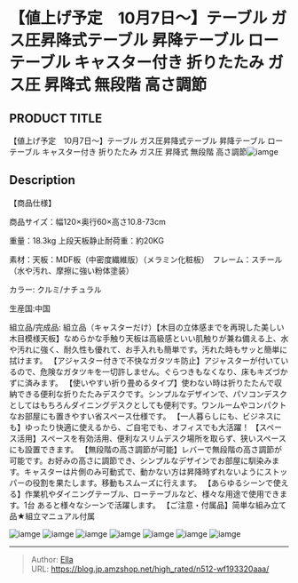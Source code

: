 # 【値上げ予定　10月7日～】テーブル ガス圧昇降式テーブル 昇降テーブル ローテーブル キャスター付き 折りたたみ ガス圧 昇降式 無段階 高さ調節


## PRODUCT TITLE 

【値上げ予定　10月7日～】テーブル ガス圧昇降式テーブル 昇降テーブル ローテーブル キャスター付き 折りたたみ ガス圧 昇降式 無段階 高さ調節![iamge](https://b2bfiles1.gigab2b.cn/image/wkseller/301/wf193320/20200410_9db5650ce2a440a099f47d0b1d92c425.jpg)

## Description

【商品仕様】

商品サイズ：幅120×奥行60×高さ10.8-73cm

重量：18.3kg 上段天板静止耐荷重：約20KG

素材：天板：MDF板（中密度繊維版）（メラミン化粧板）　フレーム：スチール（水や汚れ、摩擦に強い粉体塗装）

カラー: クルミ/ナチュラル

生産国:中国

組立品/完成品: 組立品（キャスターだけ）【木目の立体感までを再現した美しい木目模様天板】なめらかな手触り天板は高級感といい肌触りが兼ね備える上、水や汚れに強く、耐久性も優れて、お手入れも簡単です。汚れた時もサッと簡単に拭けます。
【アジャスター付きで不快なガタツキ防止】アジャスターが付いているので、危険なガタツキを一切許しません。ぐらつきもなくなり、床もキズづかずに済みます。
【使いやすい折り畳めるタイプ】使わない時は折りたたんで収納できる便利な折りたたみデスクです。シンプルなデザインで、パソコンデスクとしてはもちろんダイニングデスクとしても便利です。ワンルームやコンパクトなお部屋にも置きやすい省スペース仕様です。
【一人暮らしにも、ビジネスにも】ゆったり快適に使えるから、ご自宅でも、オフィスでも大活躍！
【スペース活用】スペースを有効活用、便利なスリムデスク場所を取らず、狭いスペースにも設置できます。
【無段階の高さ調節が可能】レバーで無段階の高さ調節が可能です。お好みの高さに調節でき、シンプルなデザインでお部屋に馴染みます。キャスターは片側のみ可動式で、動かない方は昇降時ずれないようにストッパーの役割を果たします。移動もスムーズに行えます。
【あらゆるシーンで使える】作業机やダイニングテーブル、ローテーブルなど、様々な用途で使用できます。1台 あると様々なシーンで活躍します。
【ご注意・付属品】简単な組み立て品★組立マニュアル付属


![iamge](https://b2bfiles1.gigab2b.cn/image/wkseller/301/wf193320/20200410_a7fe051d94683a187a5b562596273fa6.jpg)
![iamge](https://b2bfiles1.gigab2b.cn/image/wkseller/301/wf193320/20200410_aa7e4197572d0346446c342bccfff53d.jpg)
![iamge](https://b2bfiles1.gigab2b.cn/image/wkseller/301/wf193320/20200410_795e68c1ef12fb32ddfe0df4218cf1c2.jpg)
![iamge](https://b2bfiles1.gigab2b.cn/image/wkseller/301/wf193320/20200410_20ea3898bc0158453ffab40f7058f2f2.jpg)
![iamge](https://b2bfiles1.gigab2b.cn/image/wkseller/301/wf193320/20200410_0d727cb4e9b316be70732217ff2149d1.jpg)
![iamge](https://b2bfiles1.gigab2b.cn/image/wkseller/301/wf193320/20200410_28166720f6039e7bc9f703a644a9c920.jpg)
![iamge](https://b2bfiles1.gigab2b.cn/image/wkseller/301/wf193320/20200410_1988a1b343b2a7775327f53ec1fefb05.jpg)


---

> Author: [Ella](https://blog.jp.amzshop.net/)  
> URL: https://blog.jp.amzshop.net/high_rated/n512-wf193320aaa/  

